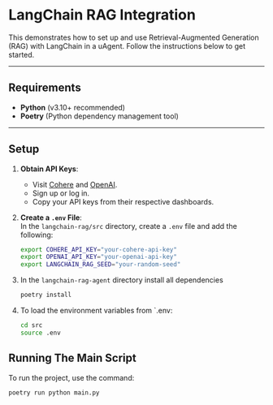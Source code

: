 # LangChain RAG Integration

This demonstrates how to set up and use Retrieval-Augmented Generation (RAG) with LangChain in a uAgent. Follow the instructions below to get started.

---

## Requirements

- **Python** (v3.10+ recommended)
- **Poetry** (Python dependency management tool)

---

## Setup

1. **Obtain API Keys**:  
   - Visit [Cohere](https://dashboard.cohere.com/) and [OpenAI](https://openai.com/).  
   - Sign up or log in.  
   - Copy your API keys from their respective dashboards.

2. **Create a `.env` File**:  
   In the `langchain-rag/src` directory, create a `.env` file and add the following:

   ```bash
   export COHERE_API_KEY="your-cohere-api-key"
   export OPENAI_API_KEY="your-openai-api-key"
   export LANGCHAIN_RAG_SEED="your-random-seed"

3. In the `langchain-rag-agent` directory install all dependencies

    ```bash
    poetry install
    ```

3. To load the environment variables from `.env:

    ```bash
    cd src
    source .env
    ```

## Running The Main Script

To run the project, use the command:

```
poetry run python main.py

```